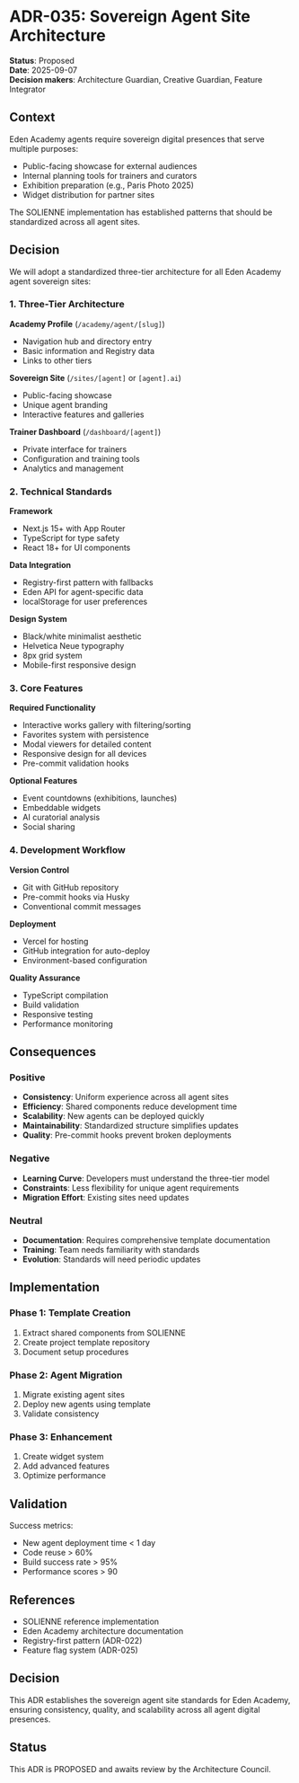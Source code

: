 # ADR-035: Sovereign Agent Site Architecture

**Status**: Proposed  
**Date**: 2025-09-07  
**Decision makers**: Architecture Guardian, Creative Guardian, Feature Integrator

## Context

Eden Academy agents require sovereign digital presences that serve multiple purposes:
- Public-facing showcase for external audiences
- Internal planning tools for trainers and curators
- Exhibition preparation (e.g., Paris Photo 2025)
- Widget distribution for partner sites

The SOLIENNE implementation has established patterns that should be standardized across all agent sites.

## Decision

We will adopt a standardized three-tier architecture for all Eden Academy agent sovereign sites:

### 1. Three-Tier Architecture

**Academy Profile** (`/academy/agent/[slug]`)
- Navigation hub and directory entry
- Basic information and Registry data
- Links to other tiers

**Sovereign Site** (`/sites/[agent]` or `[agent].ai`)
- Public-facing showcase
- Unique agent branding
- Interactive features and galleries

**Trainer Dashboard** (`/dashboard/[agent]`)
- Private interface for trainers
- Configuration and training tools
- Analytics and management

### 2. Technical Standards

**Framework**
- Next.js 15+ with App Router
- TypeScript for type safety
- React 18+ for UI components

**Data Integration**
- Registry-first pattern with fallbacks
- Eden API for agent-specific data
- localStorage for user preferences

**Design System**
- Black/white minimalist aesthetic
- Helvetica Neue typography
- 8px grid system
- Mobile-first responsive design

### 3. Core Features

**Required Functionality**
- Interactive works gallery with filtering/sorting
- Favorites system with persistence
- Modal viewers for detailed content
- Responsive design for all devices
- Pre-commit validation hooks

**Optional Features**
- Event countdowns (exhibitions, launches)
- Embeddable widgets
- AI curatorial analysis
- Social sharing

### 4. Development Workflow

**Version Control**
- Git with GitHub repository
- Pre-commit hooks via Husky
- Conventional commit messages

**Deployment**
- Vercel for hosting
- GitHub integration for auto-deploy
- Environment-based configuration

**Quality Assurance**
- TypeScript compilation
- Build validation
- Responsive testing
- Performance monitoring

## Consequences

### Positive
- **Consistency**: Uniform experience across all agent sites
- **Efficiency**: Shared components reduce development time
- **Scalability**: New agents can be deployed quickly
- **Maintainability**: Standardized structure simplifies updates
- **Quality**: Pre-commit hooks prevent broken deployments

### Negative
- **Learning Curve**: Developers must understand the three-tier model
- **Constraints**: Less flexibility for unique agent requirements
- **Migration Effort**: Existing sites need updates

### Neutral
- **Documentation**: Requires comprehensive template documentation
- **Training**: Team needs familiarity with standards
- **Evolution**: Standards will need periodic updates

## Implementation

### Phase 1: Template Creation
1. Extract shared components from SOLIENNE
2. Create project template repository
3. Document setup procedures

### Phase 2: Agent Migration
1. Migrate existing agent sites
2. Deploy new agents using template
3. Validate consistency

### Phase 3: Enhancement
1. Create widget system
2. Add advanced features
3. Optimize performance

## Validation

Success metrics:
- New agent deployment time < 1 day
- Code reuse > 60%
- Build success rate > 95%
- Performance scores > 90

## References

- SOLIENNE reference implementation
- Eden Academy architecture documentation
- Registry-first pattern (ADR-022)
- Feature flag system (ADR-025)

## Decision

This ADR establishes the sovereign agent site standards for Eden Academy, ensuring consistency, quality, and scalability across all agent digital presences.

## Status

This ADR is PROPOSED and awaits review by the Architecture Council.